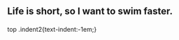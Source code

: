 <top>
<h2>
<p class="indent2"> Life is short, so I want to swim faster.</p>
</h2>
</top>

<head>
<html lang="ja" data-loaded="false" data-scrolled="false" data-spmenu="closed">
<meta charset="UTF-8">
<meta http-equiv="Content-Type" content="text/html; charset=UTF-8">
<meta http-equiv="X-UA-Compatible" content="IE=EmulateIE10" />
<meta http-equiv="X-UA-Compatible" content="IE=edge">
<meta name="viewport" content="width=device-width, initial-scale=1.0">
top
.indent2{text-indent:-1em;}
